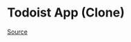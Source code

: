 # Todoist App (Clone)
[Source](https://www.youtube.com/watch?v=HgfA4W_VjmI&list=PLpP9FLMkNf55SMsrUPxJst2hH7R1lAq2I&index=1)